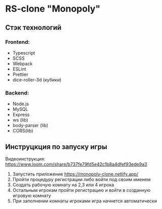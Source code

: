 # RS-clone "Monopoly"
## Стэк технологий
### Frontend:
* Typescript
* SCSS
* Webpack
* ESLint
* Prettier
* dice-roller-3d (кубики)

### Backend:
* Node.js
* MySQL
* Express
* ws (lib)
* body-parser (lib)
* CORS(lib)

## Инструцкция по запуску игры
Видеоинструкция: https://www.loom.com/share/b737fe79fd5e42c1b8a4dfef93ede9a3
1. Запустить приложение https://monopoly-clone.netlify.app/
2. Пройти процедуру регистрации либо войти под своим именем
3. Создать рабочую комнату на 2,3 или 4 игрока
4. Остальным игрокам пройти регистрацию и войти в созданную игровую комнату
5. При заполнении комнаты игроками игра начнется автоматически

